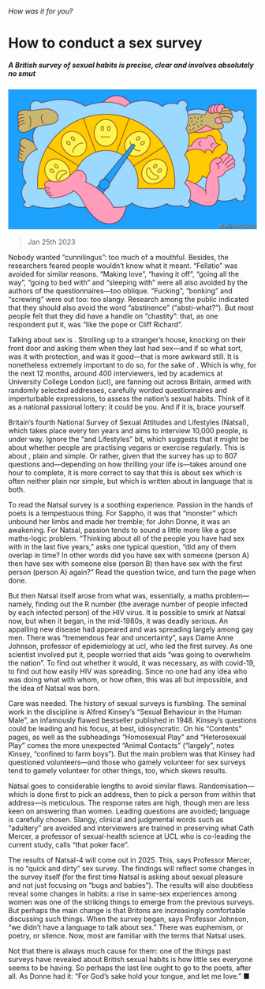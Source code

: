 ###### How was it for you?

# How to conduct a sex survey 

##### A British survey of sexual habits is precise, clear and involves absolutely no smut 

![image](images/20230128_BRD001.jpg) 

> Jan 25th 2023 

Nobody wanted “cunnilingus”: too much of a mouthful. Besides, the researchers feared people wouldn’t know what it meant. “Fellatio” was avoided for similar reasons. “Making love”, “having it off”, “going all the way”, “going to bed with” and “sleeping with” were all also avoided by the authors of the questionnaires—too oblique. “Fucking”, “bonking” and “screwing” were out too: too slangy. Research among the public indicated that they should also avoid the word “abstinence” (“absti-what?”). But most people felt that they did have a handle on “chastity”: that, as one respondent put it, was “like the pope or Cliff Richard”.

Talking about sex is . Strolling up to a stranger’s house, knocking on their front door and asking them when they last had sex—and if so what sort, was it with protection, and was it good—that is more awkward still. It is nonetheless extremely important to do so, for the sake of . Which is why, for the next 12 months, around 400 interviewers, led by academics at University College London (ucl), are fanning out across Britain, armed with randomly selected addresses, carefully worded questionnaires and imperturbable expressions, to assess the nation’s sexual habits. Think of it as a national passional lottery: it could be you. And if it is, brace yourself.


Britain’s fourth National Survey of Sexual Attitudes and Lifestyles (Natsal), which takes place every ten years and aims to interview 10,000 people, is under way. Ignore the “and Lifestyles” bit, which suggests that it might be about whether people are practising vegans or exercise regularly. This is about , plain and simple. Or rather, given that the survey has up to 607 questions and—depending on how thrilling your life is—takes around one hour to complete, it is more correct to say that this is about sex which is often neither plain nor simple, but which is written about in language that is both. 

To read the Natsal survey is a soothing experience. Passion in the hands of poets is a tempestuous thing. For Sappho, it was that “monster” which unbound her limbs and made her tremble; for John Donne, it was an awakening. For Natsal, passion tends to sound a little more like a gcse maths-logic problem. “Thinking about all of the people you have had sex with in the last five years,” asks one typical question, “did any of them overlap in time? In other words did you have sex with someone (person A) then have sex with someone else (person B) then have sex with the first person (person A) again?” Read the question twice, and turn the page when done.

But then Natsal itself arose from what was, essentially, a maths problem—namely, finding out the R number (the average number of people infected by each infected person) of the HIV virus. It is possible to smirk at Natsal now, but when it began, in the mid-1980s, it was deadly serious. An appalling new disease had appeared and was spreading largely among gay men. There was “tremendous fear and uncertainty”, says Dame Anne Johnson, professor of epidemiology at ucl, who led the first survey. As one scientist involved put it, people worried that aids “was going to overwhelm the nation”. To find out whether it would, it was necessary, as with covid-19, to find out how easily HIV was spreading. Since no one had any idea who was doing what with whom, or how often, this was all but impossible, and the idea of Natsal was born.

Care was needed. The history of sexual surveys is fumbling. The seminal work in the discipline is Alfred Kinsey’s “Sexual Behaviour in the Human Male”, an infamously flawed bestseller published in 1948. Kinsey’s questions could be leading and his focus, at best, idiosyncratic. On his “Contents” pages, as well as the subheadings “Homosexual Play” and “Heterosexual Play” comes the more unexpected “Animal Contacts” (“largely”, notes Kinsey, “confined to farm boys”). But the main problem was that Kinsey had questioned volunteers—and those who gamely volunteer for sex surveys tend to gamely volunteer for other things, too, which skews results. 

Natsal goes to considerable lengths to avoid similar flaws. Randomisation—which is done first to pick an address, then to pick a person from within that address—is meticulous. The response rates are high, though men are less keen on answering than women. Leading questions are avoided; language is carefully chosen. Slangy, clinical and judgmental words such as “adultery” are avoided and interviewers are trained in preserving what Cath Mercer, a professor of sexual-health science at UCL who is co-leading the current study, calls “that poker face”. 

The results of Natsal-4 will come out in 2025. This, says Professor Mercer, is no “quick and dirty” sex survey. The findings will reflect some changes in the survey itself (for the first time Natsal is asking about sexual pleasure and not just focusing on “bugs and babies”). The results will also doubtless reveal some changes in habits: a rise in same-sex experiences among women was one of the striking things to emerge from the previous surveys. But perhaps the main change is that Britons are increasingly comfortable discussing such things. When the survey began, says Professor Johnson, “we didn’t have a language to talk about sex.” There was euphemism, or poetry, or silence. Now, most are familiar with the terms that Natsal uses. 

Not that there is always much cause for them: one of the things past surveys have revealed about British sexual habits is how little sex everyone seems to be having. So perhaps the last line ought to go to the poets, after all. As Donne had it: “For God’s sake hold your tongue, and let me love.” ■


